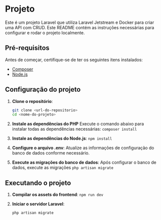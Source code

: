 # Projeto 

Este é um projeto Laravel que utiliza Laravel Jetstream e Docker para criar uma API com CRUD. Este README contém as instruções necessárias para configurar e rodar o projeto localmente.

## Pré-requisitos

Antes de começar, certifique-se de ter os seguintes itens instalados:


- [Composer](https://getcomposer.org/)
- [Node.js](https://nodejs.org/)


## Configuração do projeto

1. **Clone o repositório**:
   ```bash
   git clone <url-do-repositorio>
   cd <nome-do-projeto>

2. **Instale as dependências do PHP**
    Execute o comando abaixo para instalar todas as dependências necessárias:
   ```composer install ```

3. **Instale as dependências do Node.js**:
    ```npm install ```

4. **Configure o arquivo .env**:
    Atualize as informações de configuração do banco de dados conforme necessário.
    

5. **Execute as migrações do banco de dados**:
    Após configurar o banco de dados, execute as migrações
    ```php artisan migrate ```


## Executando o projeto
1. **Compilar os assets do frontend**:
    ``` npm run dev ```
    

2. **Iniciar o servidor Laravel**:

    ```php artisan migrate ```
